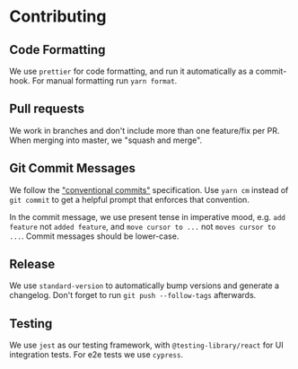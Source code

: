 # Contributing

## Code Formatting

We use `prettier` for code formatting, and run it automatically as a
commit-hook. For manual formatting run `yarn format`.

## Pull requests

We work in branches and don't include more than one feature/fix per PR. When
merging into master, we "squash and merge".

## Git Commit Messages

We follow the ["conventional commits"](https://www.conventionalcommits.org)
specification. Use `yarn cm` instead of `git commit` to get a helpful prompt
that enforces that convention.

In the commit message, we use present tense in imperative mood, e.g.
`add feature` not `added feature`, and `move cursor to ...` not
`moves cursor to ...`. Commit messages should be lower-case.

## Release

We use `standard-version` to automatically bump versions and generate a
changelog. Don't forget to run `git push --follow-tags` afterwards.

## Testing

We use `jest` as our testing framework, with `@testing-library/react` for UI
integration tests. For e2e tests we use `cypress`.
